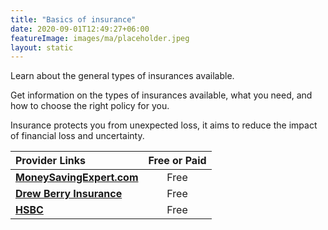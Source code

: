```yaml
---
title: "Basics of insurance"
date: 2020-09-01T12:49:27+06:00
featureImage: images/ma/placeholder.jpeg
layout: static
---
```


Learn about the general types of insurances available.

Get information on the types of insurances available, what you need, and how to choose the right policy for you.

Insurance protects you from unexpected loss, it aims to reduce the impact of financial loss and uncertainty.

| Provider Links      | Free or Paid  |  
| :-----------          | :--------------:      |  
| [**MoneySavingExpert.com**](https://www.moneysavingexpert.com/insurance/) | Free | 
| [**Drew Berry Insurance**](https://www.drewberryinsurance.co.uk/knowledge/financial-advice/personal-insurance) | Free | 
| [**HSBC**](https://www.hsbc.co.uk/insurance/types-of-insurance/) | Free | 
  

<br/><br/>






